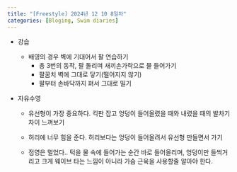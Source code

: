 ```yaml
---
title: "[Freestyle] 2024년 12 10 8일차"
categories: [Bloging, Swim diaries]
---
```


- 강습
  - 배영의 경우 벽에 기대어서 팔 연습하기
    - 총 3번의 동작, 팔 돌리며 새끼손가락으로 물 들어가기
    - 팔꿈치 벽에 그대로 닿기(떨어지지 않기)
    - 팔부터 손바닥까지 펴서 그대로 밀기

- 자유수영 
  - 유선형이 가장 중요하다. 킥판 잡고 엉덩이 들어올렸을 때와 내렸을 때의 발차기 차이 느껴보기

  - 허리에 너무 힘을 준다. 허리보다는 엉덩이 들어올려서 유선형 만들면서 가기

  - 접영은 멀었다.. 턱을 물 속에 들어가는 순간 바로 들어올리며, 엉덩이만 들썩거리고 크게 웨이브 타는 느낌이 아니라 가슴 근육을 사용할줄 알아야 한다.

